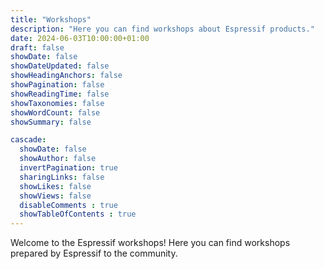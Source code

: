 ```yaml
---
title: "Workshops"
description: "Here you can find workshops about Espressif products."
date: 2024-06-03T10:00:00+01:00
draft: false
showDate: false
showDateUpdated: false
showHeadingAnchors: false
showPagination: false
showReadingTime: false
showTaxonomies: false
showWordCount: false
showSummary: false

cascade:
  showDate: false
  showAuthor: false
  invertPagination: true
  sharingLinks: false
  showLikes: false
  showViews: false
  disableComments : true
  showTableOfContents : true
---
```


Welcome to the Espressif workshops! Here you can find workshops prepared by Espressif to the community.
